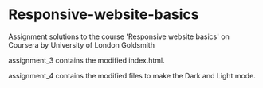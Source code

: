 # Responsive-website-basics
Assignment solutions to the course 'Responsive website basics' on Coursera by University of London Goldsmith

assignment_3 contains the modified index.html.

assignment_4 contains the modified files to make the Dark and Light mode.

